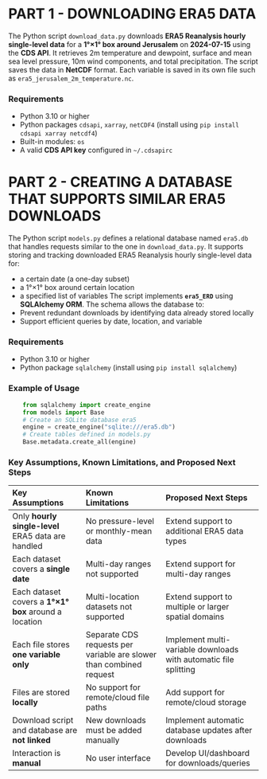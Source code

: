 # PART 1 - DOWNLOADING ERA5 DATA
The Python script `download_data.py` downloads **ERA5 Reanalysis hourly single-level data** for a **1°×1° box around Jerusalem** on **2024-07-15** using the **CDS API**. It retrieves 2m temperature and dewpoint, surface and mean sea level pressure, 10m wind components, and total precipitation. The script saves the data in **NetCDF** format. Each variable is saved in its own file such as `era5_jerusalem_2m_temperature.nc`.

### Requirements
- Python 3.10 or higher
- Python packages `cdsapi`, `xarray`, `netCDF4` (install using `pip install cdsapi xarray netcdf4`)
- Built-in modules: `os`
- A valid **CDS API key** configured in `~/.cdsapirc` 

# PART 2 - CREATING A DATABASE THAT SUPPORTS SIMILAR ERA5 DOWNLOADS
The Python script `models.py` defines a relational database named `era5.db` that handles requests similar to the one in `download_data.py`. It supports storing and tracking downloaded ERA5 Reanalysis hourly single-level data for: 
- a certain date (a one-day subset)
- a 1°×1° box around certain location
- a specified list of variables
The script implements **`era5_ERD`** using **SQLAlchemy ORM**. The schema allows the database to: 
- Prevent redundant downloads by identifying data already stored locally
- Support efficient queries by date, location, and variable  

### Requirements
- Python 3.10 or higher
- Python package `sqlalchemy` (install using `pip install sqlalchemy`)

### Example of Usage
```python
    from sqlalchemy import create_engine
    from models import Base
    # Create an SQLite database era5
    engine = create_engine("sqlite:///era5.db")
    # Create tables defined in models.py
    Base.metadata.create_all(engine)
```
### Key Assumptions, Known Limitations, and Proposed Next Steps
| **Key Assumptions** | **Known Limitations** | **Proposed Next Steps** |
| :---                | :---                  | :---                    |
|Only **hourly single-level** ERA5 data are handled|No pressure-level or monthly-mean data|Extend support to additional ERA5 data types|
|Each dataset covers a **single date**|Multi-day ranges not supported|Extend support for multi-day ranges       |
|Each dataset covers a **1°×1° box** around a location|Multi-location datasets not supported|Extend support to multiple or larger spatial domains|
|Each file stores **one variable only**|Separate CDS requests per variable are slower than combined request|Implement multi-variable downloads with automatic file splitting|
|Files are stored **locally**|No support for remote/cloud file paths|Add support for remote/cloud storage|
|Download script and database are **not linked**|New downloads must be added manually|Implement automatic database updates after downloads|
|Interaction is **manual**|No user interface|Develop UI/dashboard for downloads/queries| 
